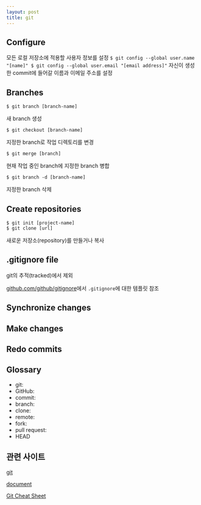 ```yaml
---
layout: post
title: git
---
```


## Configure
모든 로컬 저장소에 적용할 사용자 정보를 설정
``
$ git config --global user.name "[name]"
$ git config --global user.email "[email address]"
``
자신이 생성한 commit에 들어갈 이름과 이메일 주소를 설정


## Branches
`$ git branch [branch-name]`

새 branch 생성

`$ git checkout [branch-name]`

지정한 branch로 작업 디렉토리를 변경

`$ git merge [branch]`

현재 작업 중인 branch에 지정한 branch 병합

`$ git branch -d [branch-name]`

지정한 branch 삭제


## Create repositories
```
$ git init [project-name]
$ git clone [url]
```
새로운 저장소(repository)를 만들거나 복사


## .gitignore file
git의 추적(tracked)에서 제외

[github.com/github/gitignore](https://github.com/github/gitignore)에서 `.gitignore`에 대한 템플릿 참조


## Synchronize changes

## Make changes

## Redo commits

## Glossary
- git:
- GitHub:
- commit:
- branch:
- clone:
- remote:
- fork:
- pull request:
- HEAD


## 관련 사이트
[git](https://www.git-scm.com/ "git homepage")

[document](https://www.git-scm.com/doc "git documentation")

[Git Cheat Sheet](https://training.github.com/downloads/ko/github-git-cheat-sheet/ "Git Cheat Sheet")
